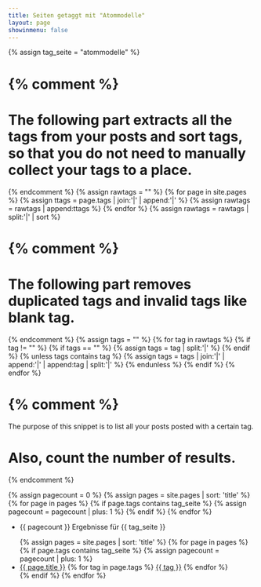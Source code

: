 ```yaml
---
title: Seiten getaggt mit "Atommodelle"
layout: page
showinmenu: false
---
```

{% assign tag_seite = "atommodelle" %}

{% comment %}
=======================
The following part extracts all the tags from your posts and sort tags, so that you do not need to manually collect your tags to a place.
=======================
{% endcomment %}
{% assign rawtags = "" %}
{% for page in site.pages %}
	{% assign ttags = page.tags | join:'|' | append:'|' %}
	{% assign rawtags = rawtags | append:ttags %}
{% endfor %}
{% assign rawtags = rawtags | split:'|' | sort %}

{% comment %}
=======================
The following part removes duplicated tags and invalid tags like blank tag.
=======================
{% endcomment %}
{% assign tags = "" %}
{% for tag in rawtags %}
	{% if tag != "" %}
		{% if tags == "" %}
			{% assign tags = tag | split:'|' %}
		{% endif %}
		{% unless tags contains tag %}
			{% assign tags = tags | join:'|' | append:'|' | append:tag | split:'|' %}
		{% endunless %}
	{% endif %}
{% endfor %}


{% comment %}
=======================
The purpose of this snippet is to list all your posts posted with a certain tag.

Also, count the number of results.
=======================
{% endcomment %}

{% assign pagecount = 0 %}
{% assign pages = site.pages | sort: 'title' %}
{% for page in pages %}
	 {% if page.tags contains tag_seite %}
	 	{% assign pagecount = pagecount | plus: 1 %}
	{% endif %}
{% endfor %}

<ul class="tags">
	<li>{{ pagecount }} Ergebnisse für <span class="tag">{{ tag_seite }}</span></li>
</ul>
<ul>
{% assign pages = site.pages | sort: 'title' %}
{% for page in pages %}
	 {% if page.tags contains tag_seite %}
	 {% assign pagecount = pagecount | plus: 1 %}	
	 <li>
	 <a href="{{ page.url }}">{{ page.title }}</a>
	 {% for tag in page.tags %}
		 <a class="tag" href="/tags/{{ tag | slugify }}">{{ tag }}</a>
	 {% endfor %}
	 </li>
	 {% endif %}
{% endfor %}
</ul>
